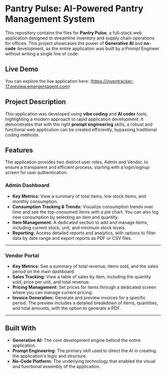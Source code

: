 # Pantry Pulse: AI-Powered Pantry Management System

This repository contains the files for **Pantry Pulse**, a full-stack web application designed to streamline inventory and supply chain operations for offices. This project showcases the power of **Generative AI** and **no-code** development, as the entire application was built by a Prompt Engineer without writing a single line of code.

## Live Demo

You can explore the live application here:
(https://inventracker-17.preview.emergentagent.com)

## Project Description

This application was developed using **vibe coding** and **AI coder** tools, highlighting a modern approach to rapid application development. It demonstrates that with the right **prompt engineering** skills, a robust and functional web application can be created efficiently, bypassing traditional coding methods.

## Features

The application provides two distinct user roles, Admin and Vendor, to ensure a transparent and efficient process, starting with a login/signup screen for user authentication.

### Admin Dashboard

* **Key Metrics:** View a summary of total items, low stock items, and monthly consumption.
* **Consumption Tracking & Trends:** Visualize consumption trends over time and see the top-consumed items with a pie chart. You can also log new consumption by selecting an item and quantity.
* **Item Management:** A dedicated section to add and manage items, including current stock, unit, and minimum stock levels.
* **Reporting:** Access detailed reports and analytics, with options to filter data by date range and export reports as PDF or CSV files.

---

### Vendor Portal

* **Key Metrics:** See a summary of total revenue, items sold, and the sales period on the main dashboard.
* **Sales Tracking:** View a table of sales by item, including the quantity sold, price per unit, and total revenue.
* **Pricing Management:** Set prices for items through a dedicated screen where you can manage current pricing.
* **Invoice Generation:** Generate and preview invoices for a specific period. The preview includes a detailed breakdown of items, quantities, and total amounts, with the option to generate a PDF.

---

## Built With

* **Generative AI:** The core development engine behind the entire application.
* **Prompt Engineering:** The primary skill used to direct the AI in creating the application's logic and structure.
* **No-Code Platform:** The underlying technology that enabled the visual and functional assembly of the application.
